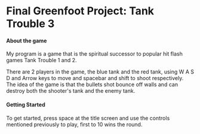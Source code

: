 # Final Greenfoot Project: Tank Trouble 3

#### About the game
My program is a game that is the spiritual successor to popular hit flash games Tank Trouble 1 and 2. 

There are 2 players in the game, the blue tank and the red tank, using W A S D and Arrow keys to move and spacebar and shift to shoot respectively. The idea of the game is that the bullets shot bounce off walls and can destroy both the shooter's tank and the enemy tank.

#### Getting Started
To get started, press space at the title screen and use the controls mentioned previously to play, first to 10 wins the round.

